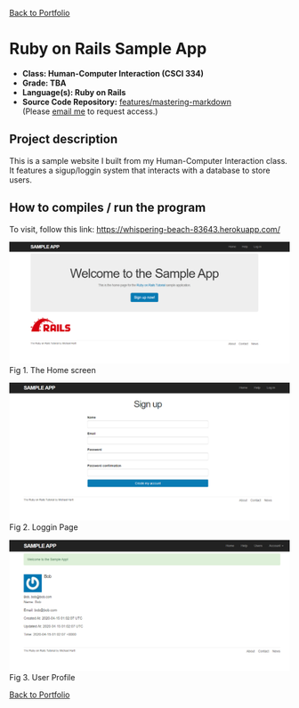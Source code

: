[Back to Portfolio](./)

Ruby on Rails Sample App
===============

-   **Class: Human-Computer Interaction (CSCI 334)** 
-   **Grade: TBA**
-   **Language(s): Ruby on Rails**
-   **Source Code Repository:** [features/mastering-markdown](https://github.com/brian2524/sample_app)  
    (Please [email me](mailto:BTHinkle@csustudent.net?subject=GitHub%20Access) to request access.)

## Project description

This is a sample website I built from my Human-Computer Interaction class. It features a sigup/loggin system that interacts with a database to store users.

## How to compiles / run the program

To visit, follow this link: https://whispering-beach-83643.herokuapp.com/

![screenshot](images/SampleApp1.PNG)
Fig 1. The Home screen

![screenshot](images/SampleApp2.PNG)
Fig 2. Loggin Page

![screenshot](images/SampleApp3.PNG)
Fig 3. User Profile

[Back to Portfolio](./)
